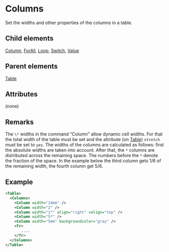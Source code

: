 # Columns



Set the widths and other properties of the columns in a table.



##  Child elements

[Column](../column.md), [ForAll](../forall.md), [Loop](../loop.md), [Switch](../switch.md), [Value](../value.md)

##  Parent elements

[Table](../table.md)


## Attributes
(none)

## Remarks
The `\*` widths in the command “Column” allow dynamic cell widths. For that the total width of the table must be set and the attribute (on [Table](../table.md)) `stretch` must be set to `yes`.
        The widths of the columns are calculated as follows: first the absolute widths are taken into account. After that, the `*` columns are distributed across the remaining space. The
        numbers before the `*` denote the fraction of the space. In the example below the third column gets 1/6 of the remaining width, the fourth column get 5/6.


## Example

```xml
<Table>
  <Columns>
    <Column width="14mm" />
    <Column width="2" />
    <Column width="1*" align="right" valign="top" />
    <Column width="5*" />
    <Column width="5mm" backgroundcolor="gray" />
    <Tr>
       ....
    </Tr>
  </Columns>
</Table>

```





